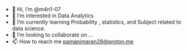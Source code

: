 - 👋 Hi, I’m @m4n1-07
- 👀 I’m interested in Data Analytics
- 🌱 I’m currently learning Probability , statistics, and Subject related to data science.
- 💞️ I’m looking to collaborate on ...
- 📫 How to reach me pamanimaran28@proton.me

<!---
m4n1-07/m4n1-07 is a ✨ special ✨ repository because its `README.md` (this file) appears on your GitHub profile.
You can click the Preview link to take a look at your changes.
--->
